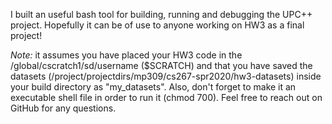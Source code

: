 I built an useful bash tool for building, running and debugging the UPC++ project. Hopefully it can be of use to anyone working on HW3 as a final project! 

*Note:* it assumes you have placed your HW3 code in the /global/cscratch1/sd/username ($SCRATCH) and that you have saved the datasets (/project/projectdirs/mp309/cs267-spr2020/hw3-datasets) inside your build directory as "my_datasets". Also, don't forget to make it an executable shell file in order to run it (chmod 700). Feel free to reach out on GitHub for any questions.
